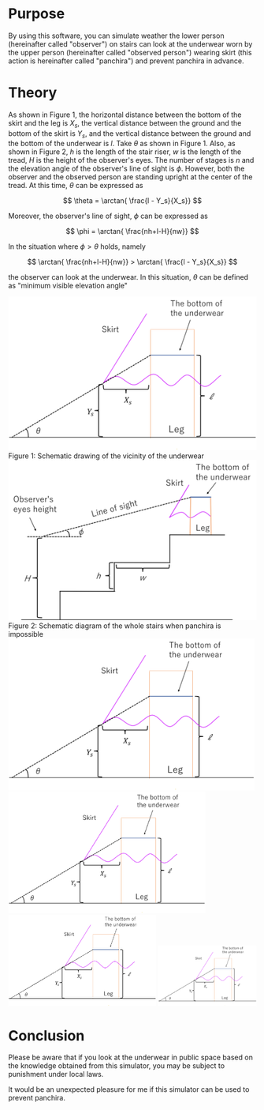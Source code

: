 # Purpose

By using this software, you can simulate weather the lower person (hereinafter called "observer") on stairs can look at the underwear worn by the upper person (hereinafter called "observed person") wearing skirt (this action is hereinafter called "panchira") and prevent panchira in advance.

# Theory

As shown in Figure 1, the horizontal distance between the bottom of the skirt and the leg is $X_s$, the vertical distance between the ground and the bottom of the skirt is $Y_s$, and the vertical distance between the ground and the bottom of the underwear is $l$. Take $\theta$ as shown in Figure 1. Also, as shown in Figure 2, $h$ is the length of the stair riser, $w$ is the length of the tread, $H$ is the height of the observer's eyes. The number of stages is $n$ and the elevation angle of the observer's line of sight is $\phi$. However, both the observer and the observed person are standing upright at the center of the tread. At this time, $\theta$ can be expressed as 

$$ \theta = \arctan{ \frac{l - Y_s}{X_s}} $$

Moreover, the observer's line of sight, $\phi$ can be expressed as

$$ \phi = \arctan{ \frac{nh+l-H}{nw}} $$

In the situation where $\phi > \theta$ holds, namely

$$ \arctan{ \frac{nh+l-H}{nw}} > \arctan{ \frac{l - Y_s}{X_s}} $$

the observer can look at the underwear. In this situation, $\theta$ can be defined as "minimum visible elevation angle" 

![Fig1](Images/kinbou.png)
Figure 1: Schematic drawing of the vicinity of the underwear
![Fig2](Images/zentai.png)
Figure 2: Schematic diagram of the whole stairs when panchira is impossible
<img src="Images/kinbou.png" width="500">
<img src="Images/kinbou.png" width="400">
<img src="Images/kinbou.png" width="300">
<img src="Images/kinbou.png" width="200">


# Conclusion

Please be aware that if you look at the underwear in public space based on the knowledge obtained from this simulator, you may be subject to punishment under local laws.

It would be an unexpected pleasure for me if this simulator can be used to prevent panchira.
